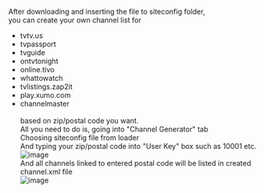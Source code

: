 After downloading and inserting the file to siteconfig folder,<br>
you can create your own channel list for 
* tvtv.us
* tvpassport
* tvguide
* ontvtonight
* online.tivo
* whattowatch
* tvlistings.zap2it
* play.xumo.com
* channelmaster
<br><br>based on zip/postal code you want.<br>
All you need to do is, going into "Channel Generator" tab<br>
Choosing siteconfig file from loader<br>
And typing your zip/postal code into "User Key" box such as 10001 etc.<br>
![image](https://user-images.githubusercontent.com/97025515/152794009-0216c4bf-e8a8-47cb-a49d-0d3a4535a195.png)
<br>And all channels linked to entered postal code will be listed in created channel.xml file<br>
![image](https://user-images.githubusercontent.com/97025515/152793944-5c926010-12a9-4172-9c41-2df88de31393.png)
